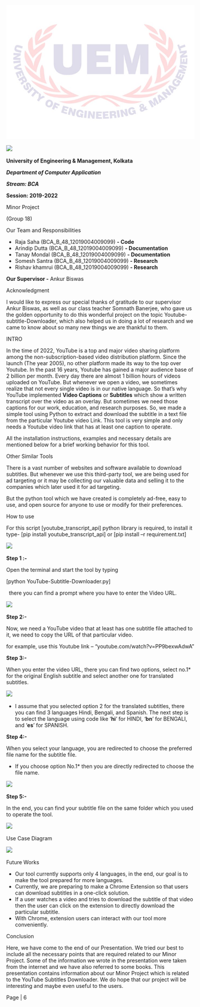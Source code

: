 ﻿![](Aspose.Words.014b3e21-b107-4c6e-b92b-e012329b749b.001.jpeg "kisspng-university-of-engineering-management-uem-kolk-5b0e7141cc1f36")

![](Aspose.Words.014b3e21-b107-4c6e-b92b-e012329b749b.002.png)

**University of Engineering & Management, Kolkata**

***Department of Computer Application***

***Stream: BCA***

**Session: 2019-2022**

Minor Project 

(Group 18)

Our Team and Responsibilities

- Raja Saha (BCA\_B\_48\_12019004009099) **- Code**
- Arindip Dutta (BCA\_B\_48\_12019004009099) **- Documentation**
- Tanay Mondal (BCA\_B\_48\_12019004009099) **- Documentation**
- Somesh Santra (BCA\_B\_48\_12019004009099) **- Research**
- Rishav khamrui (BCA\_B\_48\_12019004009099) **- Research**

**Our Supervisor -** Ankur Biswas

Acknowledgment

I would like to express our special thanks of gratitude to our supervisor Ankur Biswas, as well as our class teacher Somnath Banerjee, who gave us the golden opportunity to do this wonderful project on the topic Youtube-subtitle-Downloader, which also helped us in doing a lot of research and we came to know about so many new things we are thankful to them.



INTRO

In the time of 2022, YouTube is a top and major video sharing platform among the non-subscription-based video distribution platform. Since the launch (The year 2005), no other platform made its way to the top over Youtube. In the past 16 years, Youtube has gained a major audience base of 2 billion per month. Every day there are almost 1 billion hours of videos uploaded on YouTube. But whenever we open a video, we sometimes realize that not every single video is in our native language. So that’s why YouTube implemented **Video Captions** or **Subtitles** which show a written transcript over the video as an overlay. But sometimes we need those captions for our work, education, and research purposes. So, we made a simple tool using Python to extract and download the subtitle in a text file from the particular Youtube video Link. This tool is very simple and only needs a Youtube video link that has at least one caption to operate.

All the installation instructions, examples and necessary details are mentioned below for a brief working behavior for this tool.

Other Similar Tools

There is a vast number of websites and software available to download subtitles. But whenever we use this third-party tool, we are being used for ad targeting or it may be collecting our valuable data and selling it to the companies which later used it for ad targeting.

But the python tool which we have created is completely ad-free, easy to use, and open source for anyone to use or modify for their preferences.

How to use

For this script [youtube\_transcript\_api] python library is required, to install it type- [pip install youtube\_transcript\_api] or [pip install –r requirement.txt]

![](Aspose.Words.014b3e21-b107-4c6e-b92b-e012329b749b.003.png)







**Step 1 :-**

Open the terminal and start the tool by typing 

[python YouTube-Subtitle-Downloader.py]

` `there you can find a prompt where you have to enter the Video URL.

![](Aspose.Words.014b3e21-b107-4c6e-b92b-e012329b749b.003.png)








**Step 2:-**

Now, we need a YouTube video that at least has one subtitle file attached to it, we need to copy the URL of that particular video.

for example, use this Youtube link – “youtube.com/watch?v=PP9bexwAdwA” 

**Step 3:-**

When you enter the video URL, there you can find two options, select no.1\* for the original English subtitle and select another one for translated subtitles.

![](Aspose.Words.014b3e21-b107-4c6e-b92b-e012329b749b.003.png)







- I assume that you selected option 2 for the translated subtitles, there you can find 3 languages Hindi, Bengali, and Spanish. The next step is to select the language using code like ‘**hi**’ for HINDI, ‘**bn**’ for BENGALI, and ‘**es**’ for SPANISH.

**Step 4:-**

When you select your language, you are redirected to choose the preferred file name for the subtitle file.

- If you choose option No.1\* then you are directly redirected to choose the file name.

![](Aspose.Words.014b3e21-b107-4c6e-b92b-e012329b749b.003.png)









**Step 5:-**

In the end, you can find your subtitle file on the same folder which you used to operate the tool. 

![](Aspose.Words.014b3e21-b107-4c6e-b92b-e012329b749b.004.png)










Use Case Diagram

![](Aspose.Words.014b3e21-b107-4c6e-b92b-e012329b749b.005.png)




















Future Works

- Our tool currently supports only 4 languages, in the end, our goal is to make the tool prepared for more languages.
- Currently, we are preparing to make a Chrome Extension so that users can download subtitles in a one-click solution.
- If a user watches a video and tries to download the subtitle of that video then the user can click on the extension to directly download the particular subtitle. 
- With Chrome, extension users can interact with our tool more conveniently.


Conclusion

Here, we have come to the end of our Presentation. We tried our best to include all the necessary points that are required related to our Minor Project. Some of the information we wrote in the presentation were taken from the internet and we have also referred to some books. This presentation contains information about our Minor Project which is related to the YouTube Subtitles Downloader. We do hope that our project will be interesting and maybe even useful to the users.

Page | 6 

